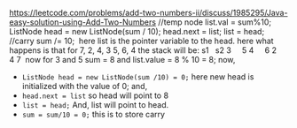 https://leetcode.com/problems/add-two-numbers-ii/discuss/1985295/Java-easy-solution-using-Add-Two-Numbers
//temp node
list.val = sum%10;
ListNode head = new ListNode(sum / 10);
head.next = list;
list = head;
//carry
sum /= 10;
​
here list is the pointer variable to the head.
here what happens is that
for 7, 2, 4, 3
5, 6, 4
the stack will be:
s1    s2
3      5
4      6
2      4
7
​
now for 3 and 5
sum = 8
and list.value = 8 % 10 = 8;
now,
* `ListNode head = new ListNode(sum /10) = 0;`
here new head is initialized with the value of 0;
and,
* `head.next = list`
so head will point to 8
​
* `list = head;`
And, list will point to head.
​
* `sum = sum/10 = 0;`
this is to store carry
​